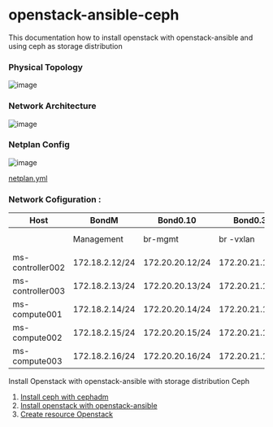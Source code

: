 # openstack-ansible-ceph
This documentation how to install openstack with openstack-ansible and using ceph as storage distribution

### Physical Topology

![image](https://github.com/pahrialms/openstack-ansible-ceph/assets/82088448/fcf43620-0985-4db2-b50d-b6e4c8e5909b)

### Network Architecture

![image](https://github.com/pahrialms/openstack-ansible-ceph/assets/82088448/482f8c55-00f4-4b98-b1f8-3cfd9989c9cd)


### Netplan Config

![image](https://github.com/pahrialms/openstack-ansible-ceph/assets/82088448/b998d792-ed19-43e5-a89b-9dbe6c7b84ea)


[netplan.yml](https://github.com/pahrialms/openstack-ansible-ceph/blob/main/network/netplan.yml)

### Network Cofiguration :

| Host              | BondM          | Bond0.10        | Bond0.30        | Bond0.40        |Bond1.20        | br-vlan              |
|-------------------|----------------|-----------------|-----------------|-----------------|-----------------|---------------------|
|                   | Management     | br-mgmt          | br -vxlan      | br-ext          |br-storage       |FIP Network/Untag    |
| ms-controller002 | 172.18.2.12/24 | 172.20.20.12/24 | 172.20.21.12/24 | 172.20.22.12/24 |  172.16.16.12/24 |                 |
| ms-controller003 | 172.18.2.13/24 | 172.20.20.13/24 | 172.20.21.13/24 | 172.20.22.13/24 | 172.16.16.13/24 |                  |
| ms-compute001     | 172.18.2.14/24 | 172.20.20.14/24 | 172.20.21.14/24 | 172.20.22.14/24 | 172.16.16.14/24 |                 |
| ms-compute002     | 172.18.2.15/24 | 172.20.20.15/24 | 172.20.21.15/24 | 172.20.22.15/24 | 172.16.16.15/24 |                 |
| ms-compute003     | 172.18.2.16/24 | 172.20.20.16/24 | 172.20.21.16/24 | 172.20.22.16/24 | 172.16.16.16/24 |                 |


Install Openstack with openstack-ansible with storage distribution Ceph

1. [Install ceph with cephadm](https://github.com/pahrialms/kolla-ansible-with-ceph/blob/main/ceph/cephadm.md)
2. [Install openstack with openstack-ansible](https://github.com/pahrialms/openstack-ansible-ceph/blob/main/openstack/openstack-ansible-ceph.md)
3. [Create resource Openstack](https://github.com/pahrialms/integrate-openstack-kube/blob/main/openstack/create-resource-openstack.md)
